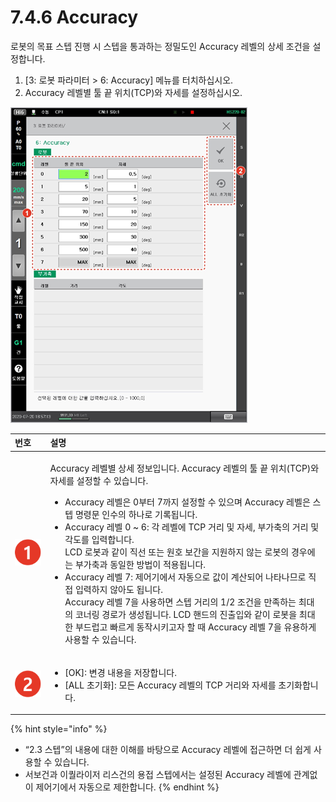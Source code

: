 # 7.4.6 Accuracy

로봇의 목표 스텝 진행 시 스텝을 통과하는 정밀도인 Accuracy 레벨의 상세 조건을 설정합니다.

1. \[3: 로봇 파라미터 &gt; 6: Accuracy\] 메뉴를 터치하십시오.
2. Accuracy 레벨별 툴 끝 위치\(TCP\)와 자세를 설정하십시오.

![](../../.gitbook/assets/image%20%28215%29.png)

<table>
  <thead>
    <tr>
      <th style="text-align:left">&#xBC88;&#xD638;</th>
      <th style="text-align:left">&#xC124;&#xBA85;</th>
    </tr>
  </thead>
  <tbody>
    <tr>
      <td style="text-align:left">
        <img src="../../.gitbook/assets/c1.png" alt/>
      </td>
      <td style="text-align:left">
        <p>Accuracy &#xB808;&#xBCA8;&#xBCC4; &#xC0C1;&#xC138; &#xC815;&#xBCF4;&#xC785;&#xB2C8;&#xB2E4;.
          Accuracy &#xB808;&#xBCA8;&#xC758; &#xD234; &#xB05D; &#xC704;&#xCE58;(TCP)&#xC640;
          &#xC790;&#xC138;&#xB97C; &#xC124;&#xC815;&#xD560; &#xC218; &#xC788;&#xC2B5;&#xB2C8;&#xB2E4;.</p>
        <ul>
          <li>Accuracy &#xB808;&#xBCA8;&#xC740; 0&#xBD80;&#xD130; 7&#xAE4C;&#xC9C0;
            &#xC124;&#xC815;&#xD560; &#xC218; &#xC788;&#xC73C;&#xBA70; Accuracy &#xB808;&#xBCA8;&#xC740;
            &#xC2A4;&#xD15D; &#xBA85;&#xB839;&#xBB38; &#xC778;&#xC218;&#xC758; &#xD558;&#xB098;&#xB85C;
            &#xAE30;&#xB85D;&#xB429;&#xB2C8;&#xB2E4;.</li>
          <li>Accuracy &#xB808;&#xBCA8; 0 ~ 6: &#xAC01; &#xB808;&#xBCA8;&#xC5D0; TCP
            &#xAC70;&#xB9AC; &#xBC0F; &#xC790;&#xC138;, &#xBD80;&#xAC00;&#xCD95;&#xC758;
            &#xAC70;&#xB9AC; &#xBC0F; &#xAC01;&#xB3C4;&#xB97C; &#xC785;&#xB825;&#xD569;&#xB2C8;&#xB2E4;.
            <br
            />LCD &#xB85C;&#xBD07;&#xACFC; &#xAC19;&#xC774; &#xC9C1;&#xC120; &#xB610;&#xB294;
            &#xC6D0;&#xD638; &#xBCF4;&#xAC04;&#xC744; &#xC9C0;&#xC6D0;&#xD558;&#xC9C0;
            &#xC54A;&#xB294; &#xB85C;&#xBD07;&#xC758; &#xACBD;&#xC6B0;&#xC5D0;&#xB294;
            &#xBD80;&#xAC00;&#xCD95;&#xACFC; &#xB3D9;&#xC77C;&#xD55C; &#xBC29;&#xBC95;&#xC774;
            &#xC801;&#xC6A9;&#xB429;&#xB2C8;&#xB2E4;.</li>
          <li>Accuracy &#xB808;&#xBCA8; 7: &#xC81C;&#xC5B4;&#xAE30;&#xC5D0;&#xC11C;
            &#xC790;&#xB3D9;&#xC73C;&#xB85C; &#xAC12;&#xC774; &#xACC4;&#xC0B0;&#xB418;&#xC5B4;
            &#xB098;&#xD0C0;&#xB098;&#xBBC0;&#xB85C; &#xC9C1;&#xC811; &#xC785;&#xB825;&#xD558;&#xC9C0;
            &#xC54A;&#xC544;&#xB3C4; &#xB429;&#xB2C8;&#xB2E4;.
            <br />Accuracy &#xB808;&#xBCA8; 7&#xC744; &#xC0AC;&#xC6A9;&#xD558;&#xBA74; &#xC2A4;&#xD15D;
            &#xAC70;&#xB9AC;&#xC758; 1/2 &#xC870;&#xAC74;&#xC744; &#xB9CC;&#xC871;&#xD558;&#xB294;
            &#xCD5C;&#xB300;&#xC758; &#xCF54;&#xB108;&#xB9C1; &#xACBD;&#xB85C;&#xAC00;
            &#xC0DD;&#xC131;&#xB429;&#xB2C8;&#xB2E4;. LCD &#xD578;&#xB4DC;&#xC758;
            &#xC9C4;&#xCD9C;&#xC785;&#xC640; &#xAC19;&#xC774; &#xB85C;&#xBD07;&#xC744;
            &#xCD5C;&#xB300;&#xD55C; &#xBD80;&#xB4DC;&#xB7FD;&#xACE0; &#xBE60;&#xB974;&#xAC8C;
            &#xB3D9;&#xC791;&#xC2DC;&#xD0A4;&#xACE0;&#xC790; &#xD560; &#xB54C; Accuracy
            &#xB808;&#xBCA8; 7&#xC744; &#xC720;&#xC6A9;&#xD558;&#xAC8C; &#xC0AC;&#xC6A9;&#xD560;
            &#xC218; &#xC788;&#xC2B5;&#xB2C8;&#xB2E4;.</li>
        </ul>
      </td>
    </tr>
    <tr>
      <td style="text-align:left">
        <img src="../../.gitbook/assets/c2.png" alt/>
      </td>
      <td style="text-align:left">
        <ul>
          <li>[OK]: &#xBCC0;&#xACBD; &#xB0B4;&#xC6A9;&#xC744; &#xC800;&#xC7A5;&#xD569;&#xB2C8;&#xB2E4;.</li>
          <li>[ALL &#xCD08;&#xAE30;&#xD654;]: &#xBAA8;&#xB4E0; Accuracy &#xB808;&#xBCA8;&#xC758;
            TCP &#xAC70;&#xB9AC;&#xC640; &#xC790;&#xC138;&#xB97C; &#xCD08;&#xAE30;&#xD654;&#xD569;&#xB2C8;&#xB2E4;.</li>
        </ul>
      </td>
    </tr>
  </tbody>
</table>

{% hint style="info" %}
* “2.3 스텝”의 내용에 대한 이해를 바탕으로 Accuracy 레벨에 접근하면 더 쉽게 사용할 수 있습니다.
* 서보건과 이퀄라이저 리스건의 용접 스텝에서는 설정된 Accuracy 레벨에 관계없이 제어기에서 자동으로 제한합니다.
{% endhint %}

